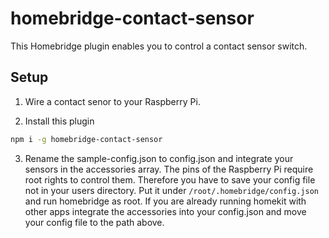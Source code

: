 # homebridge-contact-sensor
This Homebridge plugin enables you to control a contact sensor switch.

## Setup

1) Wire a contact senor to your Raspberry Pi.

2) Install this plugin

```bash
npm i -g homebridge-contact-sensor
```

3) Rename the sample-config.json to config.json and integrate your sensors in the accessories array. The pins
of the Raspberry Pi require root rights to control them. Therefore you have to save your config file not
in your users directory. Put it under `/root/.homebridge/config.json` and run homebridge as root.
If you are already running homekit with other apps integrate the accessories into your config.json
and move your config file to the path above.
